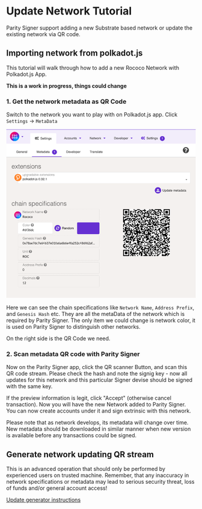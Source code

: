 # Update Network Tutorial

Parity Signer support adding a new Substrate based network or update the existing network via QR code.

## Importing network from polkadot.js

This tutorial will walk through how to add a new Rococo Network with Polkadot.js App.

**This is a work in progress, things could change**

### 1. Get the network metadata as QR Code

Switch to the network you want to play with on Polkadot.js app. Click `Settings` -> `MetaData`

![Network Metadata QR Code](images/Network-Metadata-QR.png)

Here we can see the chain specifications like `Network Name`, `Address Prefix`, and `Genesis Hash` etc. They are all the metaData of the network which is required by Parity Signer. The only item we could change is network color, it is used on Parity Signer to distinguish other networks.

On the right side is the QR Code we need.

### 2. Scan metadata QR code with Parity Signer

Now on the Parity Signer app, click the QR scanner Button, and scan this QR code stream. Please check the hash and note the signig key - now all updates for this network and this particular Signer devise should be signed with the same key.

If the preview information is legit, click "Accept" (otherwise cancel transaction). Now you will have the new Network added to Parity Signer. You can now create accounts under it and sign extrinsic with this network.

Please note that as network develops, its metadata will change over time. New metadata should be downloaded in similar manner when new version is available before any transactions could be signed.

## Generate network updating QR stream

This is an advanced operation that should only be performed by experienced users on trusted machine. Remember, that any inaccuracy in network specifications or metadata may lead to serious security threat, loss of funds and/or general account access!

[Update generator instructions](../../../rust/generate_message/readme.md)
